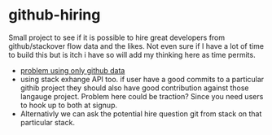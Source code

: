 github-hiring
=============

Small project to see if it is possible to hire great developers from github/stackover flow data and the likes. Not even sure if I have a lot of time to build this but is itch i have so will add my thinking here as time permits.

* [problem using only github data](https://news.ycombinator.com/item?id=2763182)
* using stack exhange API too. if user have a good commits to a particular githib project they should also have good contribution against those langauge project. Problem here could be traction? Since you need users to hook up to both at signup.
* Alternativly we can ask the potential hire question git from stack on that particular stack. 
